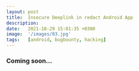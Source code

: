 ```yaml
---
layout: post
title:  Insecure Deeplink in redact Android App
description: 
date:   2021-10-29 15:01:35 +0300
image:  '/images/03.jpg'
tags:   [android, bugbounty, hacking]
---
```



### Coming soon...


